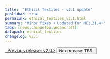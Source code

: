 ```yaml
---
title:  "Ethical Textiles - v2.1 update"
published: true
permalink: ethical_textiles_v2.1.html
summary: "Minor fixes + Updated for MC1.21.4+"
tags: [news,changelog,vegancraft]
datapack: ethical_textiles
changelog: v2.1
---
```


<div class="btn-group">
    <a href="ethical_textiles_v2.0.3.html" role="button" class="btn btn-primary"><i class="fa fa-caret-left"></i>&nbsp; Previous release: v2.0.3</a>
    <button role="button" class="btn btn-default disabled">Next release: TBR &nbsp;<i class="fa fa-caret-right"></i> </button>
</div>